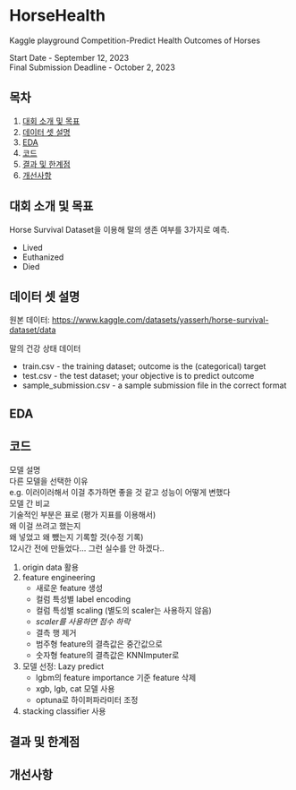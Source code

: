 # HorseHealth
Kaggle playground Competition-Predict Health Outcomes of Horses

Start Date - September 12, 2023<br/>
Final Submission Deadline - October 2, 2023
## 목차
1. [대회 소개 및 목표](#대회-소개-및-목표)
2. [데이터 셋 설명](#데이터-셋-설명)
3. [EDA](#eda)
4. [코드](#코드)
5. [결과 및 한계점](#결과-및-한계점)
6. [개선사항](#개선사항)

## 대회 소개 및 목표



Horse Survival Dataset을 이용해 말의 생존 여부를 3가지로 예측.
- Lived
- Euthanized
- Died

## 데이터 셋 설명

원본 데이터: https://www.kaggle.com/datasets/yasserh/horse-survival-dataset/data

말의 건강 상태 데이터 

- train.csv - the training dataset; outcome is the (categorical) target
- test.csv - the test dataset; your objective is to predict outcome
- sample_submission.csv - a sample submission file in the correct format

## EDA


## 코드
모델 설명 <br/>
다른 모델을 선택한 이유 <br/>
e.g. 이러이러해서 이걸 추가하면 좋을 것 같고 성능이 어떻게 변했다 <br/>
모델 간 비교 <br/>
기술적인 부분은 표로 (평가 지표를 이용해서) <br/>
왜 이걸 쓰려고 했는지 <br/>
왜 넣었고 왜 뺐는지 기록할 것(수정 기록) <br/>
12시간 전에 만들었다... 그런 실수를 안 하겠다.. <br/>

1. origin data 활용
2. feature engineering
   - 새로운 feature 생성
   - 컬럼 특성별 label encoding
   - 컬럼 특성별 scaling (별도의 scaler는 사용하지 않음)
   - *scaler를 사용하면 점수 하락*
   - 결측 행 제거
   - 범주형 feature의 결측값은 중간값으로
   - 숫자형 feature의 결측값은 KNNImputer로
3. 모델 선정: Lazy predict
   - lgbm의 feature importance 기준 feature 삭제
   - xgb, lgb, cat 모델 사용
   - optuna로 하이퍼파라미터 조정
4. stacking classifier 사용
   
## 결과 및 한계점


## 개선사항
